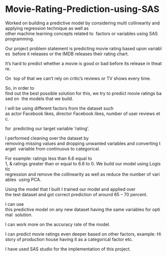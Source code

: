 # Movie-Rating-Prediction-using-SAS
Worked on building a predictive model by considering multi collinearity and applying regression technique as well as other machine learning concepts related to  factors or variables using SAS programming.  


Our project problem statement is predicting movie rating based upon variables  before it releases or the IMDB releases their rating chart.

It’s hard to predict whether a movie is good or bad before its release in theatre. 

On  top of that we can’t rely on critic’s reviews or TV shows every time. 

So, in order to  find out the best possible solution for this, we try to predict movie ratings based on  the models that we build. 

I will be using different factors from the dataset such  as actor Facebook likes, director Facebook likes, number of user reviews etc. 

for  predicting our target variable ‘rating’. 

I performed cleaning over the dataset by  removing missing values and dropping unwanted variables and converting target  variable from continuous to categorical. 

For example: ratings less than 6.6 equal to  1, & ratings greater than or equal to 6.6 to 0. We build our model using Logistic  regression and remove the collinearity as well as reduce the number of variables  using PCA. 

Using the model that I built I trained our model and applied over the test dataset and got correct prediction of around 65 – 70 percent. 

I can use  this predictive model on any new dataset having the same variables for optimal  solution.

I can work more on the accuracy rate of the model. 

I can predict movie ratings even deeper based on other factors, example: History of production house having it as a categorical factor etc.

I have used SAS studio for the implementation of this project.
